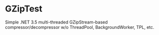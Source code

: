 # GZipTest
Simple .NET 3.5 multi-threaded GZipStream-based compressor/decompressor w/o ThreadPool, BackgroundWorker, TPL, etc.
